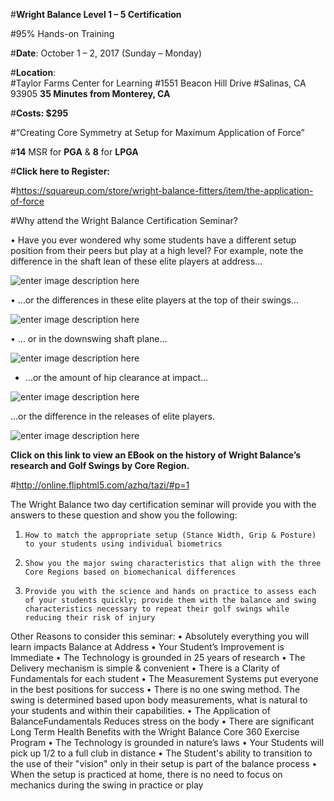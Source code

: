 


#**Wright Balance Level 1 – 5 Certification**  

#95% Hands-on Training

#**Date**:  October 1 – 2, 2017 (Sunday – Monday)

#**Location**:  
#Taylor Farms Center for Learning 
#1551 Beacon Hill Drive
#Salinas, CA 93905
 **35 Minutes from Monterey, CA**


#**Costs:  $295**

#“Creating Core Symmetry at Setup for Maximum Application of Force”

#**14** MSR for **PGA** & **8** for **LPGA**


#**Click here to Register:**

#https://squareup.com/store/wright-balance-fitters/item/the-application-of-force

#Why attend the Wright Balance Certification Seminar?  

•	Have you ever wondered why some students have a different setup position from their peers but play at a high level?  For example, note the difference in the shaft lean of these elite players at address...

![enter image description here](http://i.imgur.com/MdYVmKf.jpg)


•	...or the differences in these elite players at the top of their swings...

![enter image description here](http://i.imgur.com/qa22rAC.jpg)

•	... or in the downswing shaft plane...

![enter image description here](http://i.imgur.com/872UINZ.jpg) 

   - ...or the amount of hip clearance at impact...

![enter image description here](http://i.imgur.com/sqNEgUj.jpg)

...or the difference in the releases of elite players.

![enter image description here](http://i.imgur.com/mUlE6xk.jpg) 

**Click on this link to view an EBook on the history of Wright Balance’s research and Golf Swings by Core Region.**  

#http://online.fliphtml5.com/azhq/tazi/#p=1 
 
 
The Wright Balance two day certification seminar will provide you with the answers to these question and show you the following:

1.     How to match the appropriate setup (Stance Width, Grip & Posture) to your students using individual biometrics  
2.     Show you the major swing characteristics that align with the three Core Regions based on biomechanical differences  
3.     Provide you with the science and hands on practice to assess each of your students quickly; provide them with the balance and swing characteristics necessary to repeat their golf swings while reducing their risk of injury 

 
Other Reasons to consider this seminar:
•	Absolutely everything you will learn impacts Balance at Address
•	Your Student’s Improvement is Immediate 
•	The Technology is grounded in 25 years of research 
•	The Delivery mechanism is simple & convenient 
•	There is a Clarity of Fundamentals for each student 
•	The Measurement Systems put everyone in the best positions for success 
•	There is no one swing method. The swing is determined based upon body measurements, what is natural to your students and within their capabilities.
•	The Application of BalanceFundamentals Reduces stress on the body 
•	There are significant Long Term Health Benefits with the Wright Balance Core 360 Exercise Program 
•	The Technology is grounded in nature’s laws 
•	Your Students will pick up 1/2 to a full club in distance 
•	The Student's ability to transition to the use of their "vision" only in their setup is part of the balance process 
•	When the setup is practiced at home, there is no need to focus on mechanics during the swing in practice or play 
